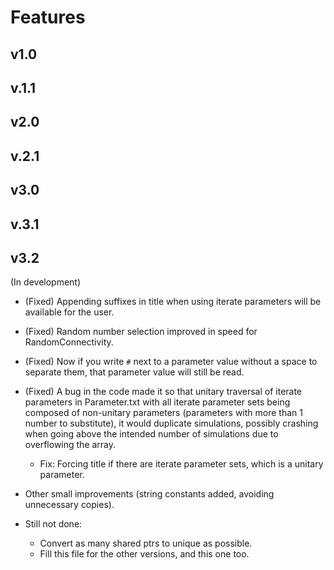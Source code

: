 # Features
## v1.0

## v.1.1

## v2.0

## v.2.1

## v3.0

## v.3.1

## v3.2
(In development)
- (Fixed) Appending suffixes in title when using iterate parameters will be available for the user.
- (Fixed) Random number selection improved in speed for RandomConnectivity.
- (Fixed) Now if you write `#` next to a parameter value without a space to separate them, that parameter value will still be read.
- (Fixed) A bug in the code made it so that unitary traversal of iterate parameters in Parameter.txt with all iterate parameter sets being composed of non-unitary parameters (parameters with more than 1 number to substitute), it would duplicate simulations, possibly crashing when going above the intended number of simulations due to overflowing the array.
  - Fix: Forcing title if there are iterate parameter sets, which is a unitary parameter.

- Other small improvements (string constants added, avoiding unnecessary copies).

- Still not done: 
  - Convert as many shared ptrs to unique as possible.
  - Fill this file for the other versions, and this one too.


